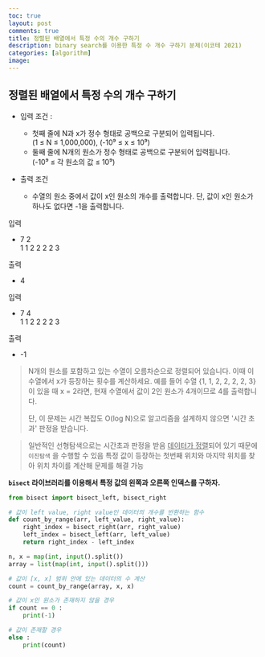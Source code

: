 ```yaml
---
toc: true
layout: post
comments: true
title: 정렬된 배열에서 특정 수의 개수 구하기
description: binary search를 이용한 특정 수 개수 구하기 분제(이코테 2021)
categories: [algorithm]
image:
---
```

## 정렬된 배열에서 특정 수의 개수 구하기 

- 입력 조건 :
  - 첫째 줄에 N과 x가 정수 형태로 공백으로 구분되어 입력됩니다. <br>
(1 ≤ N ≤ 1,000,000), (-10⁹ ≤ x ≤ 10⁹)
  - 둘째 줄에 N개의 원소가 정수 형태로 공백으로 구분되어 입력됩니다. <br>
(-10⁹ ≤ 각 원소의 값 ≤ 10⁹)


- 출력 조건
  - 수열의 원소 중에서 값이 x인 원소의 개수를 출력합니다. 단, 값이 x인 원소가 하나도 없다면 -1을 출력합니다.


입력 <br>
- 7 2 <br>
1 1 2 2 2 2 3

출력
- 4

입력
- 7 4 <br>
1 1 2 2 2 2 3

출력
- -1



> N개의 원소를 포함하고 있는 수열이 오름차순으로 정렬되어 있습니다. 이때 이 수열에서 x가 등장하는 횟수를 계산하세요. 예를 들어 수열 {1, 1, 2, 2, 2, 2, 3}이 있을 때 x = 2라면, 현재 수열에서 값이 2인 원소가 4개이므로 4를 출력합니다.
>
> 단, 이 문제는 시간 복잡도 O(log N)으로 알고리즘을 설계하지 않으면 '시간 초과' 판정을 받습니다.

> 일반적인 선형탐색으로는 시간초과 판정을 받음
> <u>데이터가 정렬</u>되어 있기 때문에 `이진탐색` 을 수행할 수 있음
> 특정 값이 등장하는 첫번째 위치와 마지막 위치를 찾아 위치 차이를 계산해 문제를 해결 가능


**`bisect` 라이브러리를 이용해서 특정 값의 왼쪽과 오른쪽 인덱스를 구하자.**
```python
from bisect import bisect_left, bisect_right

# 값이 left value, right value인 데이터의 개수를 반환하는 함수
def count_by_range(arr, left_value, right_value):
    right_index = bisect_right(arr, right_value)
    left_index = bisect_left(arr, left_value)
    return right_index - left_index

n, x = map(int, input().split())
array = list(map(int, input().split()))

# 값이 [x, x] 범위 안에 있는 데이터의 수 계산
count = count_by_range(array, x, x)

# 값이 x인 원소가 존재하지 않을 경우
if count == 0 :
    print(-1)

# 값이 존재할 경우
else :
    print(count)


```